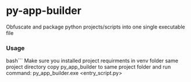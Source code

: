 # py-app-builder
Obfuscate and package python projects/scripts into one single executable file

### Usage
bash```
  Make sure you installed project requirments in venv folder same project directory
  copy py_app_builder to same project folder and run
  command:
  py_app_builder.exe <entry_script.py>
```
